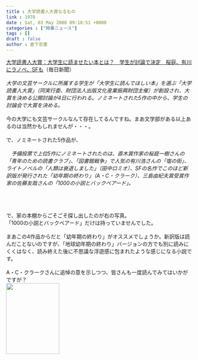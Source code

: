 ```yaml
---
title : 大学読書人大賞なるもの
link : 1970
date : Sat, 03 May 2008 09:18:51 +0000
categories : ["時事ニュース"]
tags : []
draft : false
author : 倉下忠憲
---
```


<A HREF="http://mainichi.jp/enta/mantan/news/20080502mog00m200063000c.html" TARGET="_blank">大学読書人大賞：大学生に読ませたい本とは？　学生が討論で決定　桜庭、有川にラノベ、SFも</A>（毎日新聞）<BR><BR><I>大学の文芸サークルに所属する学生が「大学生に読んでほしい本」を選ぶ「大学読書人大賞」（同実行委、財団法人出版文化産業振興財団主催）が創設され、大賞を決める公開討論が4日に行われる。ノミネートされた5作の中から、学生の討論会で大賞を決める。</I><BR><BR>今の大学にも文芸サークルなんて存在してるんですね。まあ文学部がある以上あるのは当然かもしれませんが・・・。<BR><BR>で、ノミネートされた5作品が、<BR><BR><I>　予備投票で上位5作にノミネートされたのは、直木賞作家の桜庭一樹さんの「青年のための読書クラブ」、「図書館戦争」で人気の有川浩さんの「塩の街」、ライトノベルの「人類は衰退しました」（田中ロミオ）、SFの名作でこのほど新訳版が発行された「幼年期の終わり」（A・C・クラーク）、三島由紀夫賞受賞作家の佐藤友哉さんの「1000の小説とバックベアード」。</I><BR><BR><BR><br><br>で、家の本棚からごそごそ探し出したのが右の写真。<BR>「1000の小説とバックベアード」だけは持っていませんでした。<BR><BR>まあこの4作品からだと「幼年期の終わり」がオススメでしょうか。新訳版は読んだことないのですが、「地球幼年期の終わり」バージョンの方でも別に読みにくくはなく、読み終えた後に不思議な浮遊感に包まれたような感じになる小説です。<BR><BR>A・C・クラークさんに追悼の意を示しつつ、皆さんも一度読んでみてはいかがですが？<br><img src="/7000/u6947/1000/FI2617488_2E.jpg" width="144" height="192"><br><br>
